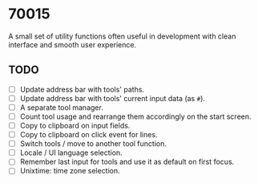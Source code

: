 # 70015
A small set of utility functions often useful in development with clean interface and smooth user experience.

## TODO
* [ ] Update address bar with tools' paths.
* [ ] Update address bar with tools' current input data (as `#`).
* [ ] A separate tool manager.
* [ ] Count tool usage and rearrange them accordingly on the start screen.
* [ ] Copy to clipboard on input fields.
* [ ] Copy to clipboard on click event for lines.
* [ ] Switch tools / move to another tool function.
* [ ] Locale / UI language selection.
* [ ] Remember last input for tools and use it as default on first focus.
* [ ] Unixtime: time zone selection.